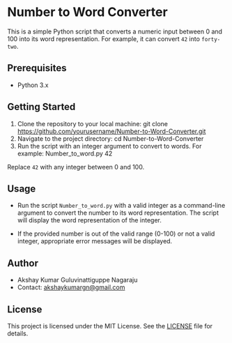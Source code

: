 # Number to Word Converter

This is a simple Python script that converts a numeric input between 0 and 100 into its word representation. For example, it can convert `42` into `forty-two`.

## Prerequisites

- Python 3.x

## Getting Started

1. Clone the repository to your local machine:
   git clone https://github.com/yourusername/Number-to-Word-Converter.git
2. Navigate to the project directory:
   cd Number-to-Word-Converter
3. Run the script with an integer argument to convert to words. For example:
   Number_to_word.py 42
   
Replace `42` with any integer between 0 and 100.

## Usage

- Run the script `Number_to_word.py` with a valid integer as a command-line argument to convert the number to its word representation.
The script will display the word representation of the integer.

- If the provided number is out of the valid range (0-100) or not a valid integer, appropriate error messages will be displayed.

## Author

- Akshay Kumar Guluvinattiguppe Nagaraju
- Contact: akshaykumargn@gmail.com

## License

This project is licensed under the MIT License. See the [LICENSE](LICENSE) file for details.

